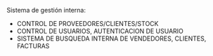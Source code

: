Sistema de gestión interna: 
- CONTROL DE PROVEEDORES/CLIENTES/STOCK
- CONTROL DE USUARIOS, AUTENTICACION DE USUARIO
- SISTEMA DE BUSQUEDA INTERNA DE VENDEDORES, CLIENTES, FACTURAS
